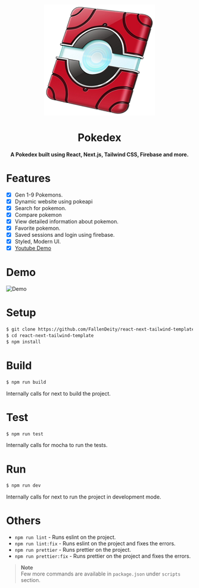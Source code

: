 <p align="center"><img src="./public/logo.png" alt="Logo" width="300" height="300"></p>
<h1 align="center">Pokedex</h1>
<h4 align="center">A Pokedex built using React, Next.js, Tailwind CSS, Firebase and more.</h4>

# Features

- [x] Gen 1-9 Pokemons.
- [x] Dynamic website using pokeapi
- [x] Search for pokemon.
- [x] Compare pokemon
- [x] View detailed information about pokemon.
- [x] Favorite pokemon.
- [x] Saved sessions and login using firebase.
- [x] Styled, Modern UI.
- [x] [Youtube Demo](https://youtu.be/tmB-VRgXhE4)

# Demo

![Demo](./public/demo.gif)

# Setup

```bash
$ git clone https://github.com/FallenDeity/react-next-tailwind-template
$ cd react-next-tailwind-template
$ npm install
```

# Build

```bash
$ npm run build
```

Internally calls for next to build the project.

# Test

```bash
$ npm run test
```

Internally calls for mocha to run the tests.

# Run

```bash
$ npm run dev
```

Internally calls for next to run the project in development mode.

# Others

- `npm run lint` - Runs eslint on the project.
- `npm run lint:fix` - Runs eslint on the project and fixes the errors.
- `npm run prettier` - Runs prettier on the project.
- `npm run prettier:fix` - Runs prettier on the project and fixes the errors.

> **Note**  
> Few more commands are available in `package.json` under `scripts` section.
